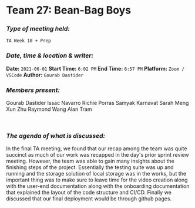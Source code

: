  # **Team 27: Bean-Bag Boys**
### *Type of meeting held:*
```
TA Week 10 + Prep
```
### *Date, time & location & writer:*
**Date:** `2021-06-01`
**Start Time:** `6:02 PM`
**End Time:** `6:57 PM`
**Platform:** `Zoom / VSCode`
**Author:** `Gourab Dastider`
​
### *Members present:*
Gourab Dastider
Issac Navarro
Richie Porras
Samyak Karnavat
Sarah Meng
Xun Zhu
Raymond Wang
Alan Tram

​
### *The agenda of what is discussed:*
In the final TA meeting, we found that our recap among the team was quite succinct as much of our work was recapped in the day's prior sprint review meeting. However, the team was able to gain many insights about the finishing steps of the project. Essentially the testing suite was up and running and the storage solution of local storage was in the works, but the important thing was to make sure to leave time for the video creation along with the user-end documentation along with the onboarding documentation that explained the layout of the code structure and CI/CD. Finally we discussed that our final deployment would be through github pages.